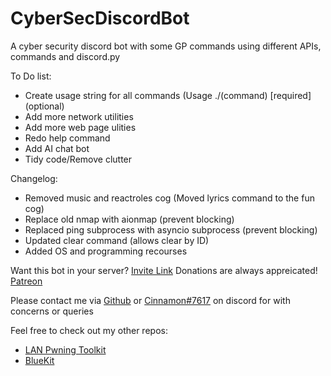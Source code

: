 # CyberSecDiscordBot

A cyber security discord bot with some GP commands using different APIs, commands and discord.py

To Do list:  
* Create usage string for all commands (Usage ./(command) [required] (optional)
* Add more network utilities
* Add more web page ulities
* Redo help command
* Add AI chat bot
* Tidy code/Remove clutter

Changelog:
* Removed music and reactroles cog (Moved lyrics command to the fun cog)
* Replace old nmap with aionmap (prevent blocking)
* Replaced ping subprocess with asyncio subprocess (prevent blocking)
* Updated clear command (allows clear by ID)
* Added OS and programming recourses

Want this bot in your server? [Invite Link](https://bit.ly/3fGmftl)
Donations are always appreicated! [Patreon](https://www.patreon.com/cinnamon1212)

Please contact me via [Github](https://github.com/Cinnamon1212/) or [Cinnamon#7617](https://discord.com/users/292382410530750466/) on discord for with concerns or queries

Feel free to check out my other repos:  
* [LAN Pwning Toolkit](https://github.com/Cinnamon1212/LAN_Pwning_Toolkit)
* [BlueKit](https://github.com/Cinnamon1212/BlueKit)
